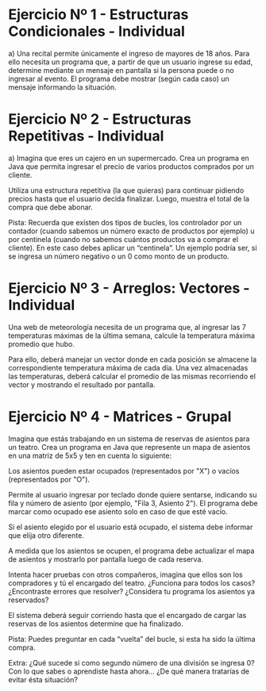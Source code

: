 # Ejercicio Nº 1 - Estructuras Condicionales - Individual

a) Una recital permite únicamente el ingreso de mayores de 18 años. Para ello necesita un programa que, a partir de que un usuario ingrese su edad, determine mediante un mensaje en pantalla si la persona puede o no ingresar al evento. El programa debe mostrar (según cada caso) un mensaje informando la situación.

# Ejercicio Nº 2 - Estructuras Repetitivas - Individual

a) Imagina que eres un cajero en un supermercado. Crea un programa en Java que permita ingresar el precio de varios productos comprados por un cliente.


Utiliza una estructura repetitiva (la que quieras) para continuar pidiendo precios hasta que el usuario decida finalizar. Luego, muestra el total de la compra que debe abonar.

Pista: Recuerda que existen dos tipos de bucles, los controlador por un contador (cuando sabemos un número exacto de productos por ejemplo) u por centinela (cuando no sabemos cuántos productos va a comprar el cliente). En este caso debes aplicar un “centinela”. Un ejemplo podría ser, si se ingresa un número negativo o un 0 como monto de un producto.

# Ejercicio Nº 3 - Arreglos: Vectores - Individual

Una web de meteorología necesita de un programa que, al ingresar las 7 temperaturas máximas de la última semana, calcule la temperatura máxima promedio que hubo.

Para ello, deberá manejar un vector donde en cada posición se almacene la correspondiente temperatura máxima de cada día. Una vez almacenadas las temperaturas, deberá calcular el promedio de las mismas recorriendo el vector y mostrando el resultado por pantalla.

# Ejercicio Nº 4 - Matrices - Grupal

Imagina que estás trabajando en un sistema de reservas de asientos para un teatro. Crea un programa en Java que represente un mapa de asientos en una matriz de 5x5 y ten en cuenta lo siguiente:

Los asientos pueden estar ocupados (representados por "X") o vacíos (representados por "O").

Permite al usuario ingresar por teclado donde quiere sentarse, indicando su fila y número de asiento (por ejemplo, "Fila 3, Asiento 2"). El programa debe marcar como ocupado ese asiento solo en caso de que esté vacío.

Si el asiento elegido por el usuario está ocupado, el sistema debe informar que elija otro diferente.

A medida que los asientos se ocupen, el programa debe actualizar el mapa de asientos y mostrarlo por pantalla luego de cada reserva.

Intenta hacer pruebas con otros compañeros, imagina que ellos son los compradores y tú el encargado del teatro. ¿Funciona para todos los casos? ¿Encontraste errores que resolver? ¿Considera tu programa los asientos ya reservados?

El sistema deberá seguir corriendo hasta que el encargado de cargar las reservas de los asientos determine que ha finalizado. 

Pista: Puedes preguntar en cada “vuelta” del bucle, si esta ha sido la última compra.

Extra: ¿Qué sucede si como segundo número de una división se ingresa 0? Con lo que sabes o aprendiste hasta ahora… ¿De qué manera tratarías de evitar ésta situación?
